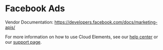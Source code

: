 # Facebook Ads

Vendor Documentation: https://developers.facebook.com/docs/marketing-apis/

For more information on how to use Cloud Elements, see our [help center](https://docs.cloud-elements.com) 
or our [support page](https://support.cloud-elements.com/hc/en-us).
